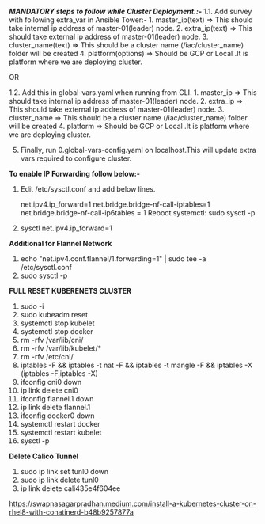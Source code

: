 **_MANDATORY steps to follow while Cluster Deployment.:-_**
1.1. Add survey with following extra_var in Ansible Tower:-
     1. master_ip(text)     => This should take internal ip address of master-01(leader) node.
     2. extra_ip(text)      => This should take external ip address of master-01(leader) node.
     3. cluster_name(text)  => This should be a cluster name (/iac/cluster_name) folder will be created 
     4. platform(options)   => Should be GCP or Local .It is platform where we are deploying cluster.
    
 OR

1.2. Add this in global-vars.yaml when running from CLI.
     1. master_ip     => This should take internal ip address of master-01(leader) node.
     2. extra_ip      => This should take external ip address of master-01(leader) node.
     3. cluster_name  => This should be a cluster name (/iac/cluster_name) folder will be created
     4. platform      => Should be GCP or Local .It is platform where we are deploying cluster.

5. Finally, run 0.global-vars-config.yaml on localhost.This will update extra vars required to configure cluster.


**To enable IP Forwarding follow below:-**
1. Edit /etc/sysctl.conf and add below lines.

    net.ipv4.ip_forward=1
    net.bridge.bridge-nf-call-iptables=1
    net.bridge.bridge-nf-call-ip6tables = 1
    Reboot systemctl: sudo sysctl -p

2. sysctl net.ipv4.ip_forward=1

**Additional for Flannel Network**
1. echo "net.ipv4.conf.flannel/1.forwarding=1" | sudo tee -a /etc/sysctl.conf
2. sudo sysctl -p


**FULL RESET KUBERENETS CLUSTER**
1. sudo -i
2. sudo kubeadm reset
3. systemctl stop kubelet
4. systemctl stop docker
5. rm -rfv /var/lib/cni/
6. rm -rfv /var/lib/kubelet/*
7. rm -rfv /etc/cni/
8. iptables -F && iptables -t nat -F && iptables -t mangle -F && iptables -X  (iptables -F,iptables -X)
9. ifconfig cni0 down
10. ip link delete cni0
11. ifconfig flannel.1 down
12. ip link delete flannel.1
13. ifconfig docker0 down
14. systemctl restart docker
15. systemctl restart kubelet
16. sysctl -p

**Delete Calico Tunnel**
1. sudo ip link set tunl0 down
2. sudo ip link delete tunl0
3. ip link delete cali435e4f604ee

https://swapnasagarpradhan.medium.com/install-a-kubernetes-cluster-on-rhel8-with-conatinerd-b48b9257877a
